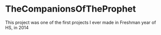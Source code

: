 # TheCompanionsOfTheProphet
This project was one of the first projects I ever made in Freshman year of HS, in 2014
